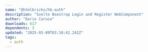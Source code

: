```yaml
---
name: "@htmlbricks/hb-auth"
description: "Svelte Boostrap Login and Register WebComponent"
author: "Dario Caruso"
downloads: 617
dependents: 3
updated: "2025-03-09T03:10:42.242Z"
tags: 
  - auth
---
```

